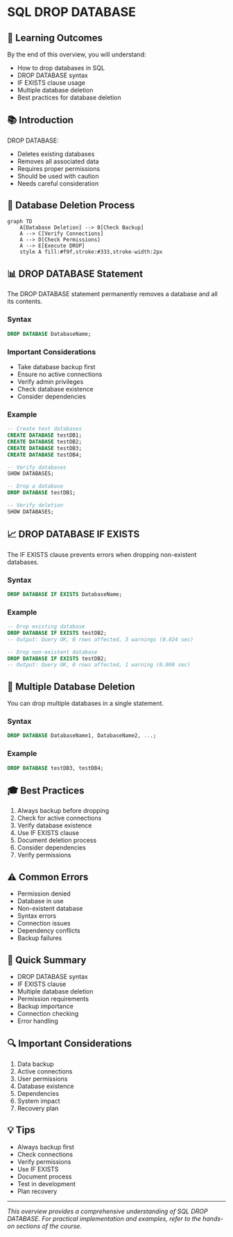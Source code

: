 # SQL DROP DATABASE

## 🎯 Learning Outcomes
By the end of this overview, you will understand:
- How to drop databases in SQL
- DROP DATABASE syntax
- IF EXISTS clause usage
- Multiple database deletion
- Best practices for database deletion

## 📚 Introduction
DROP DATABASE:
- Deletes existing databases
- Removes all associated data
- Requires proper permissions
- Should be used with caution
- Needs careful consideration

## 🔄 Database Deletion Process
```mermaid
graph TD
    A[Database Deletion] --> B[Check Backup]
    A --> C[Verify Connections]
    A --> D[Check Permissions]
    A --> E[Execute DROP]
    style A fill:#f9f,stroke:#333,stroke-width:2px
```

## 📊 DROP DATABASE Statement
The DROP DATABASE statement permanently removes a database and all its contents.

### Syntax
```sql
DROP DATABASE DatabaseName;
```

### Important Considerations
- Take database backup first
- Ensure no active connections
- Verify admin privileges
- Check database existence
- Consider dependencies

### Example
```sql
-- Create test databases
CREATE DATABASE testDB1;
CREATE DATABASE testDB2;
CREATE DATABASE testDB3;
CREATE DATABASE testDB4;

-- Verify databases
SHOW DATABASES;

-- Drop a database
DROP DATABASE testDB1;

-- Verify deletion
SHOW DATABASES;
```

## 📈 DROP DATABASE IF EXISTS
The IF EXISTS clause prevents errors when dropping non-existent databases.

### Syntax
```sql
DROP DATABASE IF EXISTS DatabaseName;
```

### Example
```sql
-- Drop existing database
DROP DATABASE IF EXISTS testDB2;
-- Output: Query OK, 0 rows affected, 3 warnings (0.024 sec)

-- Drop non-existent database
DROP DATABASE IF EXISTS testDB2;
-- Output: Query OK, 0 rows affected, 1 warning (0.000 sec)
```

## 🔧 Multiple Database Deletion
You can drop multiple databases in a single statement.

### Syntax
```sql
DROP DATABASE DatabaseName1, DatabaseName2, ...;
```

### Example
```sql
DROP DATABASE testDB3, testDB4;
```

## 🎓 Best Practices
1. Always backup before dropping
2. Check for active connections
3. Verify database existence
4. Use IF EXISTS clause
5. Document deletion process
6. Consider dependencies
7. Verify permissions

## ⚠️ Common Errors
- Permission denied
- Database in use
- Non-existent database
- Syntax errors
- Connection issues
- Dependency conflicts
- Backup failures

## 📝 Quick Summary
- DROP DATABASE syntax
- IF EXISTS clause
- Multiple database deletion
- Permission requirements
- Backup importance
- Connection checking
- Error handling

## 🔍 Important Considerations
1. Data backup
2. Active connections
3. User permissions
4. Database existence
5. Dependencies
6. System impact
7. Recovery plan

## 💡 Tips
- Always backup first
- Check connections
- Verify permissions
- Use IF EXISTS
- Document process
- Test in development
- Plan recovery

---
*This overview provides a comprehensive understanding of SQL DROP DATABASE. For practical implementation and examples, refer to the hands-on sections of the course.* 
